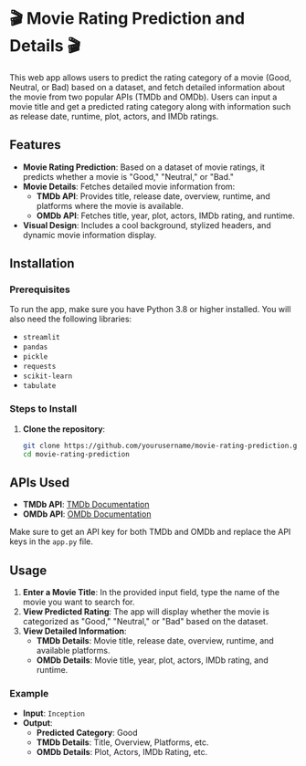 # 🎬 Movie Rating Prediction and Details 🎬

This web app allows users to predict the rating category of a movie (Good, Neutral, or Bad) based on a dataset, and fetch detailed information about the movie from two popular APIs (TMDb and OMDb). Users can input a movie title and get a predicted rating category along with information such as release date, runtime, plot, actors, and IMDb ratings.

## Features
- **Movie Rating Prediction**: Based on a dataset of movie ratings, it predicts whether a movie is "Good," "Neutral," or "Bad."
- **Movie Details**: Fetches detailed movie information from:
  - **TMDb API**: Provides title, release date, overview, runtime, and platforms where the movie is available.
  - **OMDb API**: Fetches title, year, plot, actors, IMDb rating, and runtime.
- **Visual Design**: Includes a cool background, stylized headers, and dynamic movie information display.

## Installation

### Prerequisites
To run the app, make sure you have Python 3.8 or higher installed. You will also need the following libraries:

- `streamlit`
- `pandas`
- `pickle`
- `requests`
- `scikit-learn`
- `tabulate`

### Steps to Install

1. **Clone the repository**:

   ```bash
   git clone https://github.com/yourusername/movie-rating-prediction.git
   cd movie-rating-prediction
   ```

## APIs Used

- **TMDb API**: [TMDb Documentation](https://www.themoviedb.org/documentation/api)
- **OMDb API**: [OMDb Documentation](http://www.omdbapi.com/)

Make sure to get an API key for both TMDb and OMDb and replace the API keys in the `app.py` file.

## Usage

1. **Enter a Movie Title**: In the provided input field, type the name of the movie you want to search for.
2. **View Predicted Rating**: The app will display whether the movie is categorized as "Good," "Neutral," or "Bad" based on the dataset.
3. **View Detailed Information**:
   - **TMDb Details**: Movie title, release date, overview, runtime, and available platforms.
   - **OMDb Details**: Movie title, year, plot, actors, IMDb rating, and runtime.

### Example

- **Input**: `Inception`
- **Output**:
  - **Predicted Category**: Good
  - **TMDb Details**: Title, Overview, Platforms, etc.
  - **OMDb Details**: Plot, Actors, IMDb Rating, etc.
